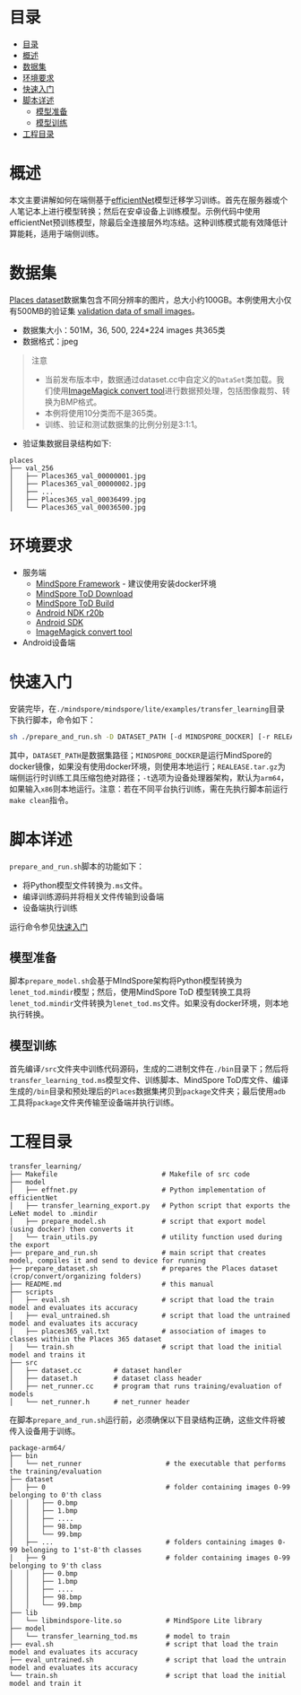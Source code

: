 # 目录

<!-- TOC -->

- [目录](#目录)
- [概述](#概述)
- [数据集](#数据集)
- [环境要求](#环境要求)
- [快速入门](#快速入门)
- [脚本详述](#脚本详述)
    - [模型准备](#模型准备)
    - [模型训练](#模型训练)
- [工程目录](#工程目录)

<!-- /TOC -->

# 概述

本文主要讲解如何在端侧基于[efficientNet](https://arxiv.org/abs/1905.11946)模型迁移学习训练。首先在服务器或个人笔记本上进行模型转换；然后在安卓设备上训练模型。示例代码中使用efficientNet预训练模型，除最后全连接层外均冻结。这种训练模式能有效降低计算能耗，适用于端侧训练。

# 数据集

[Places dataset](http://places2.csail.mit.edu/)数据集包含不同分辨率的图片，总大小约100GB。本例使用大小仅有500MB的验证集 [validation data of small images](http://places2.csail.mit.edu/download.html)。

- 数据集大小：501M，36, 500, 224*224 images 共365类
- 数据格式：jpeg

> 注意
>
> - 当前发布版本中，数据通过dataset.cc中自定义的`DataSet`类加载。我们使用[ImageMagick convert tool](https://imagemagick.org/)进行数据预处理，包括图像裁剪、转换为BMP格式。
> - 本例将使用10分类而不是365类。
> - 训练、验证和测试数据集的比例分别是3:1:1。

- 验证集数据目录结构如下:

```text
places
├── val_256
│   ├── Places365_val_00000001.jpg
│   ├── Places365_val_00000002.jpg
│   ├── ...
│   ├── Places365_val_00036499.jpg
│   └── Places365_val_00036500.jpg
```

# 环境要求

- 服务端
    - [MindSpore Framework](https://www.mindspore.cn/install/en) - 建议使用安装docker环境
    - [MindSpore ToD Download](https://www.mindspore.cn/tutorial/lite/zh-CN/master/use/downloads.html)
    - [MindSpore ToD Build](https://www.mindspore.cn/tutorial/lite/zh-CN/master/use/build.html)
    - [Android NDK r20b](https://dl.google.com/android/repository/android-ndk-r20b-linux-x86_64.zip)
    - [Android SDK](https://developer.android.com/studio?hl=zh-cn#cmdline-tools)
    - [ImageMagick convert tool](https://imagemagick.org/)
- Android设备端

# 快速入门

安装完毕，在`./mindspore/mindspore/lite/examples/transfer_learning`目录下执行脚本，命令如下：

```bash
sh ./prepare_and_run.sh -D DATASET_PATH [-d MINDSPORE_DOCKER] [-r RELEASE.tar.gz] [-t arm64|x86]
```

其中，`DATASET_PATH`是数据集路径；`MINDSPORE_DOCKER`是运行MindSpore的docker镜像，如果没有使用docker环境，则使用本地运行；`REALEASE.tar.gz`为端侧运行时训练工具压缩包绝对路径；`-t`选项为设备处理器架构，默认为`arm64`，如果输入`x86`则本地运行。注意：若在不同平台执行训练，需在先执行脚本前运行`make clean`指令。

# 脚本详述

`prepare_and_run.sh`脚本的功能如下：

- 将Python模型文件转换为`.ms`文件。
- 编译训练源码并将相关文件传输到设备端
- 设备端执行训练

运行命令参见[快速入门](#快速入门)

## 模型准备

脚本`prepare_model.sh`会基于MIndSpore架构将Python模型转换为`lenet_tod.mindir`模型；然后，使用MindSpore ToD 模型转换工具将`lenet_tod.mindir`文件转换为`lenet_tod.ms`文件。如果没有docker环境，则本地执行转换。

## 模型训练

首先编译`/src`文件夹中训练代码源码，生成的二进制文件在`./bin`目录下；然后将`transfer_learning_tod.ms`模型文件、训练脚本、MindSpore ToD库文件、编译生成的`/bin`目录和预处理后的`Places`数据集拷贝到`package`文件夹；最后使用`adb`工具将`package`文件夹传输至设备端并执行训练。

# 工程目录

```text
transfer_learning/
├── Makefile                          # Makefile of src code
├── model
│   ├── effnet.py                     # Python implementation of efficientNet
│   ├── transfer_learning_export.py   # Python script that exports the LeNet model to .mindir
│   ├── prepare_model.sh              # script that export model (using docker) then converts it
│   └── train_utils.py                # utility function used during the export
├── prepare_and_run.sh                # main script that creates model, compiles it and send to device for running
├── prepare_dataset.sh                # prepares the Places dataset (crop/convert/organizing folders)
├── README.md                         # this manual
├── scripts
│   ├── eval.sh                       # script that load the train model and evaluates its accuracy
│   ├── eval_untrained.sh             # script that load the untrained model and evaluates its accuracy
│   ├── places365_val.txt             # association of images to classes withiin the Places 365 dataset
│   └── train.sh                      # script that load the initial model and trains it
├── src
│   ├── dataset.cc        # dataset handler
│   ├── dataset.h         # dataset class header
│   ├── net_runner.cc     # program that runs training/evaluation of models
│   └── net_runner.h      # net_runner header
```

在脚本`prepare_and_run.sh`运行前，必须确保以下目录结构正确，这些文件将被传入设备用于训练。

```text
package-arm64/
├── bin
│   └── net_runner                     # the executable that performs the training/evaluation
├── dataset
│   ├── 0                              # folder containing images 0-99 belonging to 0'th class
│   │   ├── 0.bmp
│   │   ├── 1.bmp
│   │   ├── ....
│   │   ├── 98.bmp
│   │   └── 99.bmp
│   ├── ...                            # folders containing images 0-99 belonging to 1'st-8'th classes
│   ├── 9                              # folder containing images 0-99 belonging to 9'th class
│   │   ├── 0.bmp
│   │   ├── 1.bmp
│   │   ├── ....
│   │   ├── 98.bmp
│   │   └── 99.bmp
├── lib
│   └── libmindspore-lite.so           # MindSpore Lite library
├── model
│   └── transfer_learning_tod.ms       # model to train
├── eval.sh                            # script that load the train model and evaluates its accuracy
├── eval_untrained.sh                  # script that load the untrain model and evaluates its accuracy
└── train.sh                           # script that load the initial model and train it
```
